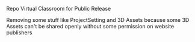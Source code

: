 Repo Virtual Classroom for Public Release

Removing some stuff like ProjectSetting and 3D Assets because some 3D Assets can't be shared openly without some permission on website publishers
